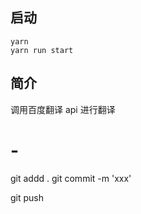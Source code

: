 ## 启动

```
yarn
yarn run start
```

## 简介

调用百度翻译 api 进行翻译

# -

git addd .
git commit -m 'xxx'

<!-- git fetch -p
git rebase origin/develop -->

git push

